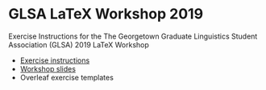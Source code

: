 # GLSA LaTeX Workshop 2019
Exercise Instructions for the The Georgetown Graduate Linguistics Student Association (GLSA) 2019 LaTeX Workshop

- [Exercise instructions](./Exercise%20Instructions.pdf)
- [Workshop slides](https://docs.google.com/presentation/d/1QIawkFzR7I4gXxE62svqMDIB8wxGBqXdQIrT2ChwgNU/edit#slide=id.p)
- Overleaf exercise templates
